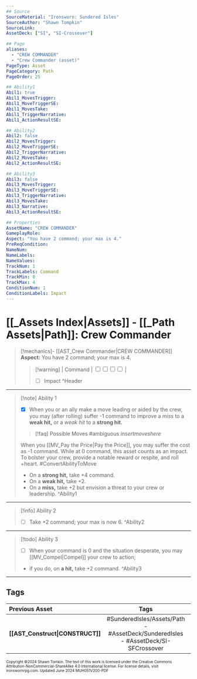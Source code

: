 ```yaml
---
## Source
SourceMaterial: "Ironsworn: Sundered Isles"
SourceAuthor: "Shawn Tompkin"
SourceLink: 
AssetDeck: ["SI", "SI-Crossover"]

## Page
aliases:
  - "CREW COMMANDER"
  - "Crew Commander (asset)"
PageType: Asset
PageCategory: Path
PageOrder: 25

## Ability1
Abil1: true
Abil1_MovesTrigger: 
Abil1_MoveTriggerSE: 
Abil1_MovesTake: 
Abil1_TriggerNarrative: 
Abil1_ActionResultSE: 

## Ability2
Abil2: false
Abil2_MovesTrigger: 
Abil2_MoveTriggerSE: 
Abil2_TriggerNarrative: 
Abil2_MovesTake: 
Abil2_ActionResultSE: 

## Ability3
Abil3: false
Abil3_MovesTrigger: 
Abil3_MoveTriggerSE: 
Abil3_TriggerNarrative: 
Abil3_MovesTake: 
Abil3_Narrative: 
Abil3_ActionResultSE: 

## Properties
AssetName: "CREW COMMANDER"
GameplayRole: 
Aspect: "You have 2 command; your max is 4."
PreReqCondition: 
NameNum: 
NameLabels: 
NameValues: 
TrackNum: 1
TrackLabels: Command
TrackMin: 0
TrackMax: 4
ConditionNum: 1
ConditionLabels: Impact
---
```

# [[_Assets Index|Assets]] - [[_Path Assets|Path]]: Crew Commander

> [!mechanics]- [[AST_Crew Commander|CREW COMMANDER]]
> **Aspect:** You have 2 command; your max is 4.
> > [!warning] | Command | <input type="checkbox" /><input type="checkbox" /><input type="checkbox" /><input type="checkbox" /> |
> > - [ ] Impact ^Header
  ___
> [!note] Ability 1
> - [x] When you or an ally make a move leading or aided by the crew, you may (after rolling) suffer -1 command to improve a _miss_ to a **weak hit,** or a _weak hit_ to a **strong hit.**
> > [!faq] Possible Moves
> > #ambiguous _insertmoveshere_
> 
> When you [[MV_Pay the Price|Pay the Price]], you may suffer the cost as -1 command.
> While at 0 command, this asset counts as an impact.
> To bolster your crew, provide a notable reward or respite, and roll +heart. #ConvertAbilityToMove
> - On a **strong hit,** take +4 command.
> - On a **weak hit,** take +2.
> - On a **miss,** take +2 but envision a threat to your crew or leadership. ^Ability1
___
> [!info] Ability 2
> - [ ] Take +2 command; your max is now 6. ^Ability2
___
> [!todo] Ability 3
> - [ ] When your command is 0 and the situation desperate, you may [[MV_Compel|Compel]] your crew to action;
> - if you do, on **a hit,** take +2 command. ^Ability3
___
## Tags

| Previous Asset | Tags | Next Asset |
| :--- | :---: | ---: |
| **[[AST_Construct\|CONSTRUCT]]** | #SunderedIsles/Assets/Path - #AssetDeck/SunderedIsles - #AssetDeck/SI-SFCrossover | **[[AST_Cutthroat\|CUTTHROAT]]** |

<font size=-2>Copyright ©2024 Shawn Tomkin. The text of this work is licensed under the Creative Commons Attribution-NonCommercial-ShareAlike 4.0 International license. For license details, visit ironswornrpg.com. Updated June 2024 MUH051V200-PDF</font>